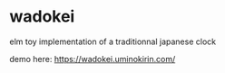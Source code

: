 # wadokei
elm toy implementation of a traditionnal japanese clock

demo here: https://wadokei.uminokirin.com/
